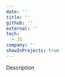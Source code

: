 ```yaml
---
date: ''
title: ''
github: ''
external: ''
tech:
  - JS
company: ''
showInProjects: true
---
```


Description
